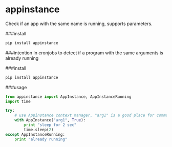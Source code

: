 # appinstance
Check if an app with the same name is running, supports parameters.

###install
```bash
pip install appinstance
```

###intention
In cronjobs to detect if a program with the same arguments is already running

###install
```bash
pip install appinstance
```

###usage

```python
from appinstance import AppInstance, AppInstanceRunning
import time

try:
    # use Appinstance context manager, "arg1" is a good place for commandline variables.
    with AppInstance("arg1", True):
        print "sleep for 2 sec"
        time.sleep(2)
except AppInstanceRunning:
    print "already running"
```